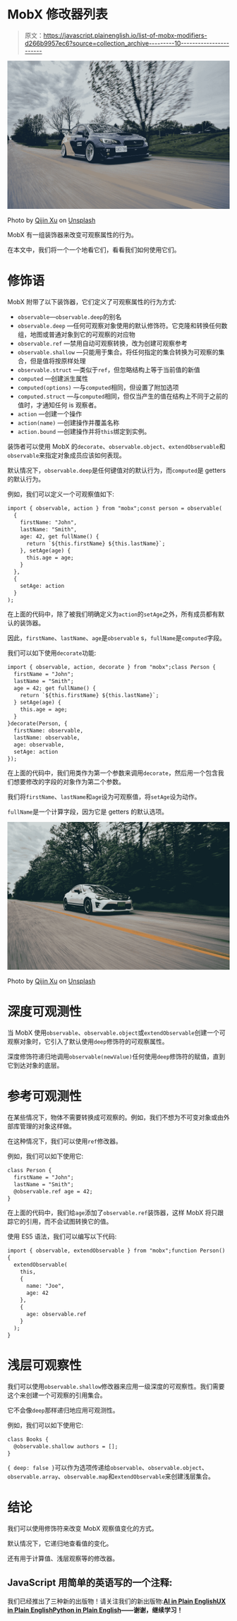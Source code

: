 # MobX 修改器列表

> 原文：<https://javascript.plainenglish.io/list-of-mobx-modifiers-d266b9957ec6?source=collection_archive---------10----------------------->

![](img/46f62f7e3a5da1316a9fb3433427c1d2.png)

Photo by [Qijin Xu](https://unsplash.com/@obkim?utm_source=medium&utm_medium=referral) on [Unsplash](https://unsplash.com?utm_source=medium&utm_medium=referral)

MobX 有一组装饰器来改变可观察属性的行为。

在本文中，我们将一个一个地看它们，看看我们如何使用它们。

# 修饰语

MobX 附带了以下装饰器，它们定义了可观察属性的行为方式:

*   `observable`—`observable.deep`的别名
*   `observable.deep` —任何可观察对象使用的默认修饰符。它克隆和转换任何数组，地图或普通对象到它的可观察的对应物
*   `observable.ref` —禁用自动可观察转换，改为创建可观察参考
*   `observable.shallow` —只能用于集合。将任何指定的集合转换为可观察的集合，但是值将按原样处理
*   `observable.struct` —类似于`ref`，但忽略结构上等于当前值的新值
*   `computed` —创建派生属性
*   `computed(options)` —与`computed`相同，但设置了附加选项
*   `computed.struct` —与`computed`相同，但仅当产生的值在结构上不同于之前的值时，才通知任何 is 观察者。
*   `action` —创建一个操作
*   `action(name)` —创建操作并覆盖名称
*   `action.bound` —创建操作并将`this`绑定到实例。

装饰者可以使用 MobX 的`decorate`、`observable.object`、`extendObservable`和`observable`来指定对象成员应该如何表现。

默认情况下，`observable.deep`是任何键值对的默认行为，而`computed`是 getters 的默认行为。

例如，我们可以定义一个可观察值如下:

```
import { observable, action } from "mobx";const person = observable(
  {
    firstName: "John",
    lastName: "Smith",
    age: 42, get fullName() {
      return `${this.firstName} ${this.lastName}`;
    }, setAge(age) {
      this.age = age;
    }
  },
  {
    setAge: action
  }
);
```

在上面的代码中，除了被我们明确定义为`action`的`setAge`之外，所有成员都有默认的装饰器。

因此，`firstName`、`lastName`、`age`是`observable` s，`fullName`是`computed`字段。

我们可以如下使用`decorate`功能:

```
import { observable, action, decorate } from "mobx";class Person {
  firstName = "John";
  lastName = "Smith";
  age = 42; get fullName() {
    return `${this.firstName} ${this.lastName}`;
  } setAge(age) {
    this.age = age;
  }
}decorate(Person, {
  firstName: observable,
  lastName: observable,
  age: observable,
  setAge: action
});
```

在上面的代码中，我们用类作为第一个参数来调用`decorate`，然后用一个包含我们想要修改的字段的对象作为第二个参数。

我们将`firstName`、`lastName`和`age`设为可观察值，将`setAge`设为动作。

`fullName`是一个计算字段，因为它是 getters 的默认选项。

![](img/39797147fa92b28bc02095f194b3ecc4.png)

Photo by [Qijin Xu](https://unsplash.com/@obkim?utm_source=medium&utm_medium=referral) on [Unsplash](https://unsplash.com?utm_source=medium&utm_medium=referral)

# 深度可观测性

当 MobX 使用`observable`、`observable.object`或`extendObservable`创建一个可观察对象时，它引入了默认使用`deep`修饰符的可观察属性。

深度修饰符递归地调用`observable(newValue)`任何使用`deep`修饰符的赋值，直到它到达对象的底层。

# 参考可观测性

在某些情况下，物体不需要转换成可观察的。例如，我们不想为不可变对象或由外部库管理的对象这样做。

在这种情况下，我们可以使用`ref`修改器。

例如，我们可以如下使用它:

```
class Person {
  firstName = "John";
  lastName = "Smith";
  @observable.ref age = 42;
}
```

在上面的代码中，我们给`age`添加了`observable.ref`装饰器，这样 MobX 将只跟踪它的引用，而不会试图转换它的值。

使用 ES5 语法，我们可以编写以下代码:

```
import { observable, extendObservable } from "mobx";function Person() {
  extendObservable(
    this,
    {
      name: "Joe",
      age: 42
    },
    {
      age: observable.ref
    }
  );
}
```

# 浅层可观察性

我们可以使用`observable.shallow`修改器来应用一级深度的可观察性。我们需要这个来创建一个可观察的引用集合。

它不会像`deep`那样递归地应用可观测性。

例如，我们可以如下使用它:

```
class Books {
  @observable.shallow authors = [];
}
```

`{ deep: false }`可以作为选项传递给`observable`、`observable.object`、`observable.array`、`observable.map`和`extendObservable`来创建浅层集合。

# 结论

我们可以使用修饰符来改变 MobX 观察值变化的方式。

默认情况下，它递归地查看值的变化。

还有用于计算值、浅层观察等的修改器。

## JavaScript 用简单的英语写的一个注释:

我们已经推出了三种新的出版物！请关注我们的新出版物:[**AI in Plain English**](https://medium.com/ai-in-plain-english)[**UX in Plain English**](https://medium.com/ux-in-plain-english)[**Python in Plain English**](https://medium.com/python-in-plain-english)**——谢谢，继续学习！**